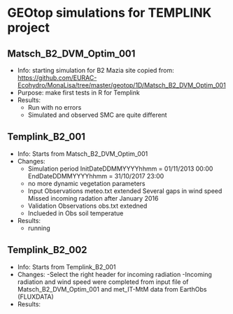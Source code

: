 # GEOtop simulations for TEMPLINK project

## Matsch_B2_DVM_Optim_001
- Info: starting simulation for B2 Mazia site copied from: 
https://github.com/EURAC-Ecohydro/MonaLisa/tree/master/geotop/1D/Matsch_B2_DVM_Optim_001
- Purpose: make first tests in R for Templink
- Results: 
	- Run with no errors
	- Simulated and observed SMC are quite different
	
## Templink_B2_001
- Info:  Starts from Matsch_B2_DVM_Optim_001
- Changes: 
	- Simulation period
		InitDateDDMMYYYYhhmm	=	01/11/2013 00:00
		EndDateDDMMYYYYhhmm	=	    31/10/2017 23:00
	- no more dynamic vegetation parameters
	- Input Observations meteo.txt extended 
		Several gaps in wind speed
		Missed incoming radation after January 2016
	- Validation Observations obs.txt extedned 
	- Inclueded in Obs soil temperatue
- Results: 
	- running

## Templink_B2_002
- Info:  Starts from Templink_B2_001
- Changes:
	-Select the right header for incoming radiation
	-Incoming radiation and wind speed were completed from input file of Matsch_B2_DVM_Optim_001 and met_IT-MtM data from EarthObs (FLUXDATA) 
- Results:	